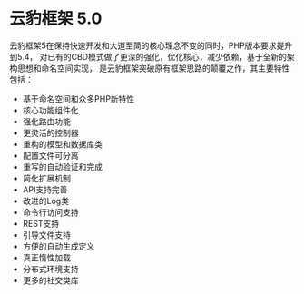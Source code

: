云豹框架 5.0
===============

云豹框架5在保持快速开发和大道至简的核心理念不变的同时，PHP版本要求提升到5.4，
对已有的CBD模式做了更深的强化，优化核心，减少依赖，基于全新的架构思想和命名空间实现，
是云豹框架突破原有框架思路的颠覆之作，其主要特性包括：

 + 基于命名空间和众多PHP新特性
 + 核心功能组件化
 + 强化路由功能
 + 更灵活的控制器
 + 重构的模型和数据库类
 + 配置文件可分离
 + 重写的自动验证和完成
 + 简化扩展机制
 + API支持完善
 + 改进的Log类
 + 命令行访问支持
 + REST支持
 + 引导文件支持
 + 方便的自动生成定义
 + 真正惰性加载
 + 分布式环境支持
 + 更多的社交类库
